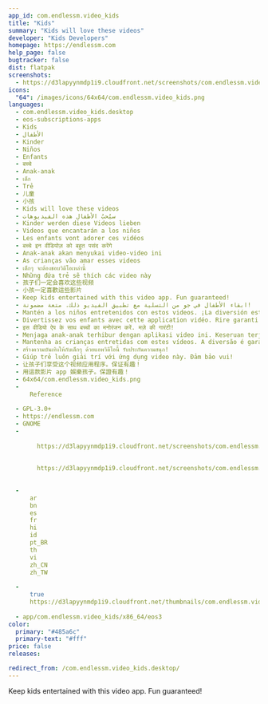 ```yaml
---
app_id: com.endlessm.video_kids
title: "Kids"
summary: "Kids will love these videos"
developer: "Kids Developers"
homepage: https://endlessm.com
help_page: false
bugtracker: false
dist: flatpak
screenshots:
  - https://d3lapyynmdp1i9.cloudfront.net/screenshots/com.endlessm.video_kids/C/com.endlessm.video_kids-screenshot1.jpg
icons:
  "64": /images/icons/64x64/com.endlessm.video_kids.png
languages:
  - com.endlessm.video_kids.desktop
  - eos-subscriptions-apps
  - Kids
  - الأطفال
  - Kinder
  - Niños
  - Enfants
  - बच्चे
  - Anak-anak
  - เด็ก
  - Trẻ
  - 儿童
  - 小孩
  - Kids will love these videos
  - سيُحبُ الأطفال هذه الفيديوهات
  - Kinder werden diese Videos lieben
  - Videos que encantarán a los niños
  - Les enfants vont adorer ces vidéos
  - बच्चे इन वीडियोज़ को बहुत पसंद करेंगे
  - Anak-anak akan menyukai video-video ini
  - As crianças vão amar esses videos
  - เด็กๆ จะต้องชอบวิดีโอเหล่านี้
  - Những đứa trẻ sẽ thích các video này
  - 孩子们一定会喜欢这些视频
  - 小孩一定喜歡這些影片
  - Keep kids entertained with this video app. Fun guaranteed!
  - ابقاء الأطفال في جو من التسلية مع تطبيق الفيديو ذلك. متعة مضمونة!
  - Mantén a los niños entretenidos con estos videos. ¡La diversión está garantizada!
  - Divertissez vos enfants avec cette application vidéo. Rire garanti !
  - इस वीडियो ऐप के साथ बच्चों का मनोरंजन करें. मज़े की गारंटी!
  - Menjaga anak-anak terhibur dengan aplikasi video ini. Keseruan terjamin!
  - Mantenha as crianças entretidas com estes vídeos. A diversão é garantida!
  - สร้างความบันเทิงให้กับเด็กๆ ด้วยแอพวิดีโอนี้ รับประกันความสนุก!
  - Giúp trẻ luôn giải trí với ứng dụng video này. Đảm bảo vui!
  - 让孩子们享受这个视频应用程序。保证有趣！
  - 用這款影片 app 娛樂孩子。保證有趣！
  - 64x64/com.endlessm.video_kids.png
  - 
      Reference
    
  - GPL-3.0+
  - https://endlessm.com
  - GNOME
  - 
      
        https://d3lapyynmdp1i9.cloudfront.net/screenshots/com.endlessm.video_kids/C/com.endlessm.video_kids-screenshot1.jpg
      
      
        https://d3lapyynmdp1i9.cloudfront.net/screenshots/com.endlessm.video_kids/C/com.endlessm.video_kids-screenshot2.jpg
      
    
  - 
      ar
      bn
      es
      fr
      hi
      id
      pt_BR
      th
      vi
      zh_CN
      zh_TW
    
  - 
      true
      https://d3lapyynmdp1i9.cloudfront.net/thumbnails/com.endlessm.video_kids/com.endlessm.video_kids-thumb.jpg
    
  - app/com.endlessm.video_kids/x86_64/eos3
color:
  primary: "#485a6c"
  primary-text: "#fff"
price: false
releases:

redirect_from: /com.endlessm.video_kids.desktop/
---
```


<p>Keep kids entertained with this video app. Fun guaranteed!</p>